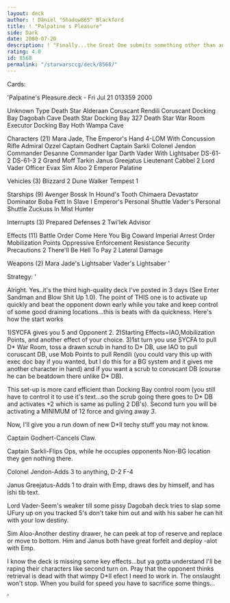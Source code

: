 ```yaml
---
layout: deck
author: ! Daniel "Shadow865" Blackford
title: ! "Palpatine s Pleasure"
side: Dark
date: 2000-07-20
description: ! "Finally...the Great One submits something other than an Endor Ops deck."
rating: 4.0
id: 8568
permalink: "/starwarsccg/deck/8568/"
---
```

Cards: 

'Palpatine's Pleasure.deck - Fri Jul 21 013359 2000


Unknown Type
       Death Star
       Alderaan
       Coruscant
       Rendili
       Coruscant Docking Bay
       Dagobah Cave
       Death Star Docking Bay 327
       Death Star War Room
       Executor Docking Bay
       Hoth Wampa Cave

Characters (21)
       Mara Jade, The Emperor's Hand
       4-LOM With Concussion Rifle
       Admiral Ozzel
       Captain Godhert
       Captain Sarkli
       Colonel Jendon
       Commander Desanne
       Commander Igar
       Darth Vader With Lightsaber
       DS-61-2
       DS-61-3
     2 Grand Moff Tarkin
       Janus Greejatus
       Lieutenant Cabbel
     2 Lord Vader
       Officer Evax
       Sim Aloo
     2 Emperor Palatine

Vehicles (3)
       Blizzard 2
       Dune Walker
       Tempest 1

Starships (9)
       Avenger
       Bossk In Hound's Tooth
       Chimaera
       Devastator
       Dominator
       Boba Fett In Slave I
       Emperor's Personal Shuttle
       Vader's Personal Shuttle
       Zuckuss In Mist Hunter

Interrupts (3)
       Prepared Defenses
     2 Twi'lek Advisor

Effects (11)
       Battle Order
       Come Here You Big Coward
       Imperial Arrest Order
       Mobilization Points
       Oppressive Enforcement
       Resistance
       Security Precautions
     2 There'll Be Hell To Pay
     2 Lateral Damage

Weapons (2)
       Mara Jade's Lightsaber
       Vader's Lightsaber '

Strategy: '

Alright. Yes..it's the third high-quality deck I've posted in 3 days (See Enter Sandman and Blow Shit Up 1.0). The point of THIS one is to activate up quickly and beat the opponent down early while you take and keep control of some good draining locations...this is beats with da quickness. Here's how the start works

1)SYCFA gives you 5 and Opponent 2.
2)Starting Effects=IAO,Mobilization Points, and another effect of your choice.
3)1st turn you use SYCFA to pull D* War Room, toss a drawn scrub in hand to D* DB, use IAO to pull coruscant DB, use Mob Points to pull Rendili
(you could vary this up with exec doc bay if you wanted, but I do this for a BG system and it gives me another character in hand) and if you want a scrub to coruscant DB (course he can be beatdown there unlike D* DB).

This set-up is more card efficient than Docking Bay control room (you still have to control it to use it's text...so the scrub going there goes to D* DB and activates +2 which is same as pulling 2 DB's). Second turn you will be activating a MINIMUM of 12 force and giving away *3*.


Now, I'll give you a run down of new D*II techy stuff you may not know.

Captain Godhert-Cancels Claw.

Captain Sarkli-Flips Ops, while he
	       occupies opponents Non-BG
	       location they gen nothing
	       there.

Colonel Jendon-Adds 3 to anything, D-2 F-4

Janus Greejatus-Adds 1 to drain with Emp, draws
		des by himself, and has ishi tib
		text.

Lord Vader-Seem's weaker till some pissy Dagobah
	   deck tries to slap some UFury up on you
	   tracked 5's don't take him out and with
	   his saber he can hit with your low
	   destiny.

Sim Aloo-Another destiny drawer, he can peek at
	 top of reserve and replace or move to
	 bottom. Him and Janus both have great
	 forfeit and deploy -alot with Emp.



I know the deck is missing some key effects...but ya gotta understand I'll be raping their characters like second turn on. Pray that the opponent thinks retrieval is dead with that wimpy D*II efect I need to work in. The onslaught won't stop. When you build for speed you have to sacrifice some things...





'
